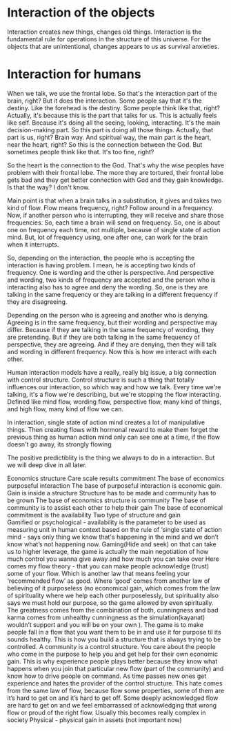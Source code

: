 # Interaction of the objects

Interaction creates new things, changes old things. Interaction is the fundamental rule for operations in the structure of this universe.
For the objects that are unintentional, changes appears to us as survival anxieties.

# Interaction for humans

When we talk, we use the frontal lobe. So that's the interaction part of the brain, right? But it does the interaction. Some people say that it's the destiny. Like the forehead is the destiny. Some people think like that, right? Actually, it's because this is the part that talks for us. This is actually feels like self. Because it's doing all the seeing, looking, interacting. It's the main decision-making part. So this part is doing all those things. Actually, that part is us, right? Brain way. And spiritual way, the main part is the heart, near the heart, right? So this is the connection between the God. But sometimes people think like that. It's too fine, right?

So the heart is the connection to the God. That's why the wise peoples have problem with their frontal lobe. The more they are tortured, their frontal lobe gets bad and they get better connection with God and they gain knowledge. Is that the way? I don't know.

Main point is that when a brain talks in a substitution, it gives and takes two kind of flow. Flow means frequency, right? Follow around in a frequency. Now, if another person who is interrupting, they will receive and share those frequencies. So, each time a brain will send on frequency. So, one is about one on frequency each time, not multiple, because of single state of action mind. But, lot of frequency using, one after one, can work for the brain when it interrupts.

So, depending on the interaction, the people who is accepting the interaction is having problem. I mean, he is accepting two kinds of frequency. One is wording and the other is perspective. And perspective and wording, two kinds of frequency are accepted and the person who is interacting also has to agree and deny the wording. So, one is they are talking in the same frequency or they are talking in a different frequency if they are disagreeing.

Depending on the person who is agreeing and another who is denying. Agreeing is in the same frequency, but their wording and perspective may differ. Because if they are talking in the same frequency of wording, they are pretending. But if they are both talking in the same frequency of perspective, they are agreeing. And if they are denying, then they will talk and wording in different frequency. Now this is how we interact with each other.

Human interaction models have a really, really big issue, a big connection with control structure. Control structure is such a thing that totally influences our interaction, so which way and how we talk. Every time we're talking, it's a flow we're describing, but we're stopping the flow interacting. Defined like mind flow, wording flow, perspective flow, many kind of things, and high flow, many kind of flow we can.

In interaction, single state of action mind creates a lot of manipulative things. Then creating flows with hormonal reward to make them forget the previous thing as human action mind only can see one at a time, if the flow doesn't go away, its strongly flowing

The positive predictiblity is the thing we always to do in a interaction. But we will deep dive in all later.

Economics structure
Care scale results commitment
The base of economics purposeful interaction
The base of purposeful interaction is economic gain.
Gain is inside a structure
Structure has to be made and community has to be grown
The base of economics structure is community
The base of community is to assist each other to help their gain
The base of economical commitment is the availability
Two type of structure and gain\
Gamified or psychological - availability is the parameter to be used as measuring unit in human context based on the rule of ‘single state of action mind - says only thing we know that's happening in the mind and we don’t know what’s not happening now. Gaming(Hide and seek) on that can take us to higher leverage, the game is actually the main negotiation of how much control you wanna give away and how much you can take over
Here comes my flow theory - that you can make people acknowledge (trust) some of your flow. Which is another law that means feeling your ‘recommended flow’ as good. Where ‘good’ comes from another law of believing of it purposeless (no economical gain, which comes from the law of spirituality where we help each other purposelessly, but spirituality also says we must hold our purpose, so the game allowed by even spiritually. The greatness comes from the combination of both, cunningness and bad karma comes from unhealthy cunningness as the simulation(kayanat) wouldn’t support and you will be on your own ). The game is to make people fall in a flow that you want them to be in and use it for purpose til its sounds healthy. This is how you build a structure that is always trying to be controlled. A community is a control structure. You care about the people who come in the purpose to help you and get help for their own economic gain. This is why experience people plays better because they know what happens when you join that particular new flow (part of the community) and know how to drive people on command. As time passes new ones get experience and hates the provider of the control structure. This hate comes from the same law of flow, because flow some properties, some of them are it’s hard to get on and it’s hard to get off. Some deeply acknowledged flow are hard to get on and we feel embarrassed of acknowledging that wrong flow or proud of the right flow. Usually this becomes really complex in society
Physical - physical gain in assets (not important now)
